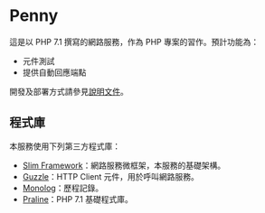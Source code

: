 Penny
=====

這是以 PHP 7.1 撰寫的網路服務，作為 PHP 專案的習作。預計功能為：

- 元件測試
- 提供自動回應端點

開發及部署方式請參見[說明文件](doc/README.md)。

程式庫
------
本服務使用下列第三方程式庫：

- [Slim Framework](https://www.slimframework.com/)：網路服務微框架，本服務的基礎架構。
- [Guzzle](http://docs.guzzlephp.org/en/latest/)：HTTP Client 元件，用於呼叫網路服務。
- [Monolog](https://github.com/Seldaek/monolog)：歷程記錄。
- [Praline](https://github.com/slimek/Praline)：PHP 7.1 基礎程式庫。

